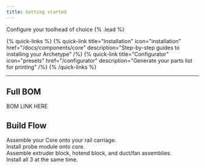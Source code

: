 ```yaml
---
title: Getting started
---
```


Configure your toolhead of choice {% .lead %}

{% quick-links %}
  {% quick-link title="Installation" icon="installation" href="/docs/components/core" description="Step-by-step guides to installing your Archetype" /%}
  {% quick-link title="Configurator" icon="presets" href="/configurator" description="Generate your parts list for printing" /%}
{% /quick-links %}

---

## Full BOM

BOM LINK HERE

## Build Flow

Assemble your Core onto your rail carriage.  
Install probe module onto core.  
Assemble extruder block, hotend block, and duct/fan assemblies.  
Install all 3 at the same time.  